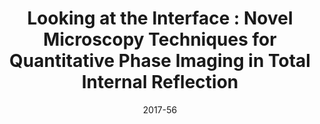 ---
title: "Looking at the Interface : Novel Microscopy Techniques for Quantitative Phase Imaging in Total Internal Reflection"
collection: publications
permalink: /publication/2017_Mandracchia_nan
date: 2017-56
venue: 'nan'
DOI: 'nan'
---
